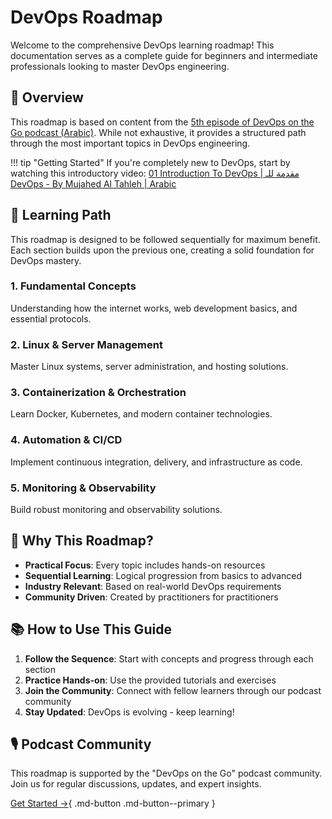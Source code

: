 # DevOps Roadmap

Welcome to the comprehensive DevOps learning roadmap! This documentation serves as a complete guide for beginners and intermediate professionals looking to master DevOps engineering.

## 📖 Overview

This roadmap is based on content from the [5th episode of DevOps on the Go podcast (Arabic)](https://anchor.fm/devops-on-the-go/episodes/05-------e1v1eh6). While not exhaustive, it provides a structured path through the most important topics in DevOps engineering.

!!! tip "Getting Started"
    If you're completely new to DevOps, start by watching this introductory video:
    [01 Introduction To DevOps | مقدمة للـ DevOps - By Mujahed Al Tahleh | Arabic](https://www.youtube.com/watch?v=451Ltd2bx28)

## 🎯 Learning Path

This roadmap is designed to be followed sequentially for maximum benefit. Each section builds upon the previous one, creating a solid foundation for DevOps mastery.

### 1. **Fundamental Concepts**

Understanding how the internet works, web development basics, and essential protocols.

### 2. **Linux & Server Management**

Master Linux systems, server administration, and hosting solutions.

### 3. **Containerization & Orchestration**

Learn Docker, Kubernetes, and modern container technologies.

### 4. **Automation & CI/CD**

Implement continuous integration, delivery, and infrastructure as code.

### 5. **Monitoring & Observability**

Build robust monitoring and observability solutions.

## 🚀 Why This Roadmap?

- **Practical Focus**: Every topic includes hands-on resources
- **Sequential Learning**: Logical progression from basics to advanced
- **Industry Relevant**: Based on real-world DevOps requirements
- **Community Driven**: Created by practitioners for practitioners

## 📚 How to Use This Guide

1. **Follow the Sequence**: Start with concepts and progress through each section
2. **Practice Hands-on**: Use the provided tutorials and exercises
3. **Join the Community**: Connect with fellow learners through our podcast community
4. **Stay Updated**: DevOps is evolving - keep learning!

## 🎙️ Podcast Community

This roadmap is supported by the "DevOps on the Go" podcast community. Join us for regular discussions, updates, and expert insights.

[Get Started →](concepts/internet-basics.md){ .md-button .md-button--primary }

